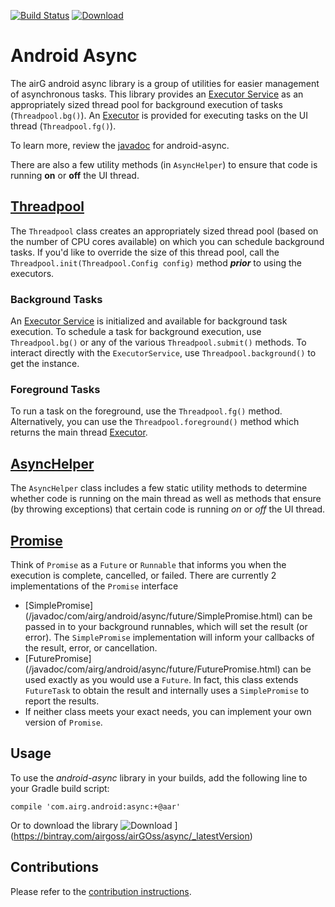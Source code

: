  [![Build Status](https://travis-ci.org/airG/android-async.svg?branch=master)](https://travis-ci.org/airG/android-async) [ ![Download](https://api.bintray.com/packages/airgoss/airGOss/async/images/download.svg) ](https://bintray.com/airgoss/airGOss/async/_latestVersion)

# Android Async
The airG android async library is a group of utilities for easier management of asynchronous tasks. This library provides an [Executor Service](https://docs.oracle.com/javase/7/docs/api/java/util/concurrent/ExecutorService.html) as an appropriately sized thread pool for background execution of tasks (`Threadpool.bg()`). An [Executor](https://docs.oracle.com/javase/7/docs/api/java/util/concurrent/Executor.html) is provided for executing tasks on the UI thread (`Threadpool.fg()`). 

To learn more, review the [javadoc](https://airg.github.io/android-async/javadoc/) for android-async.

There are also a few utility methods (in `AsyncHelper`) to ensure that code is running __on__ or __off__ the UI thread.

## [Threadpool](/javadoc/com/airg/android/async/ThreadPool.html)
The `Threadpool` class creates an appropriately sized thread pool (based on the number of CPU cores available) on which you can schedule background tasks. If you'd like to override the size of this thread pool, call the `Threadpool.init(Threadpool.Config config)` method ___prior___ to using the executors.

### Background Tasks
An [Executor Service](https://docs.oracle.com/javase/7/docs/api/java/util/concurrent/ExecutorService.html) is initialized and available for background task execution. To schedule a task for background execution, use `Threadpool.bg()` or any of the various `Threadpool.submit()` methods. To interact directly with the `ExecutorService`, use `Threadpool.background()` to get the instance.

### Foreground Tasks
To run a task on the foreground, use the `Threadpool.fg()` method. Alternatively, you can use the `Threadpool.foreground()` method which returns the main thread [Executor](https://docs.oracle.com/javase/7/docs/api/java/util/concurrent/Executor.html).

## [AsyncHelper](/javadoc/com/airg/android/async/AsyncHelper.html)
The `AsyncHelper` class includes a few static utility methods to determine whether code is running on the main thread as well as methods that ensure (by throwing exceptions) that certain code is running _on_ or _off_ the UI thread.

## [Promise](/javadoc/com/airg/android/async/future/Promise.html)
Think of `Promise` as a `Future` or `Runnable` that informs you when the execution is complete, cancelled, or failed. There are currently 2 implementations of the `Promise` interface

* [SimplePromise] (/javadoc/com/airg/android/async/future/SimplePromise.html) can be passed in to your background runnables, which will set the result (or error). The `SimplePromise` implementation will inform your callbacks of the result, error, or cancellation.
* [FuturePromise] (/javadoc/com/airg/android/async/future/FuturePromise.html) can be used exactly as you would use a `Future`. In fact, this class extends `FutureTask` to obtain the result and internally uses a `SimplePromise` to report the results.
* If neither class meets your exact needs, you can implement your own version of `Promise`.

## Usage
To use the _android-async_ library in your builds, add the following line to your Gradle build script:

`compile 'com.airg.android:async:+@aar'`

Or to download the library ![Download](https://api.bintray.com/packages/airgoss/airGOss/async/images/download.svg) ](https://bintray.com/airgoss/airGOss/async/_latestVersion)

## Contributions
Please refer to the [contribution instructions](https://airg.github.io/#contribute).
